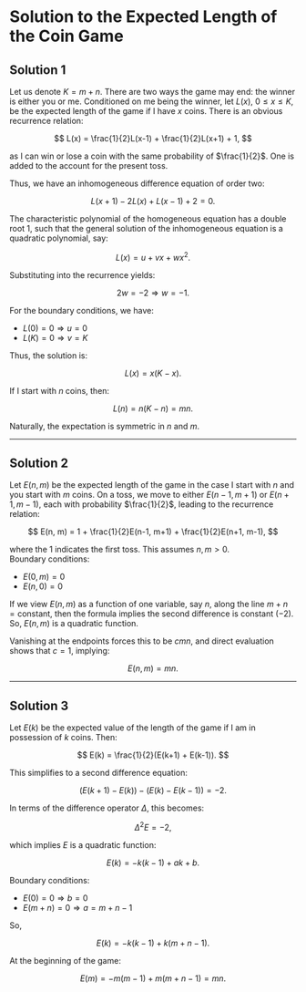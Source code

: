 # Solution to the Expected Length of the Coin Game

## Solution 1

Let us denote $K = m + n$. There are two ways the game may end: the winner is either you or me. Conditioned on me being the winner, let $L(x),\ 0 \leq x \leq K$, be the expected length of the game if I have $x$ coins. There is an obvious recurrence relation:

$$
L(x) = \frac{1}{2}L(x-1) + \frac{1}{2}L(x+1) + 1,
$$

as I can win or lose a coin with the same probability of $\frac{1}{2}$. One is added to the account for the present toss.

Thus, we have an inhomogeneous difference equation of order two:

$$
L(x+1) - 2L(x) + L(x-1) + 2 = 0.
$$

The characteristic polynomial of the homogeneous equation has a double root 1, such that the general solution of the inhomogeneous equation is a quadratic polynomial, say:

$$
L(x) = u + vx + wx^2.
$$

Substituting into the recurrence yields:

$$
2w = -2 \Rightarrow w = -1.
$$

For the boundary conditions, we have:  
- $L(0) = 0 \Rightarrow u = 0$  
- $L(K) = 0 \Rightarrow v = K$

Thus, the solution is:

$$
L(x) = x(K - x).
$$

If I start with $n$ coins, then:

$$
L(n) = n(K - n) = mn.
$$

Naturally, the expectation is symmetric in $n$ and $m$.

---

## Solution 2  

Let $E(n, m)$ be the expected length of the game in the case I start with $n$ and you start with $m$ coins. On a toss, we move to either $E(n-1, m+1)$ or $E(n+1, m-1)$, each with probability $\frac{1}{2}$, leading to the recurrence relation:

$$
E(n, m) = 1 + \frac{1}{2}E(n-1, m+1) + \frac{1}{2}E(n+1, m-1),
$$

where the 1 indicates the first toss. This assumes $n, m > 0$.  
Boundary conditions:

- $E(0, m) = 0$
- $E(n, 0) = 0$

If we view $E(n, m)$ as a function of one variable, say $n$, along the line $m + n = \text{constant}$, then the formula implies the second difference is constant ($-2$). So, $E(n, m)$ is a quadratic function.

Vanishing at the endpoints forces this to be $cmn$, and direct evaluation shows that $c = 1$, implying:

$$
E(n, m) = mn.
$$

---

## Solution 3  

Let $E(k)$ be the expected value of the length of the game if I am in possession of $k$ coins. Then:

$$
E(k) = \frac{1}{2}(E(k+1) + E(k-1)).
$$

This simplifies to a second difference equation:

$$
(E(k+1) - E(k)) - (E(k) - E(k-1)) = -2.
$$

In terms of the difference operator $\Delta$, this becomes:

$$
\Delta^2 E = -2,
$$

which implies $E$ is a quadratic function:

$$
E(k) = -k(k - 1) + ak + b.
$$

Boundary conditions:  
- $E(0) = 0 \Rightarrow b = 0$  
- $E(m + n) = 0 \Rightarrow a = m + n - 1$

So,

$$
E(k) = -k(k - 1) + k(m + n - 1).
$$

At the beginning of the game:

$$
E(m) = -m(m - 1) + m(m + n - 1) = mn.
$$
